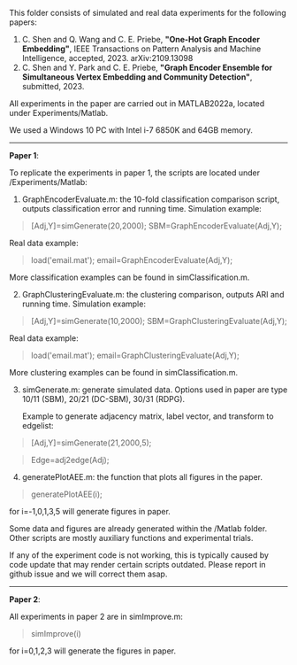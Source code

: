 This folder consists of simulated and real data experiments for the following papers: 
1. C. Shen and Q. Wang and C. E. Priebe, **"One-Hot Graph Encoder Embedding"**, IEEE Transactions on Pattern Analysis and Machine Intelligence, accepted, 2023. arXiv:2109.13098
2. C. Shen and Y. Park and C. E. Priebe, **"Graph Encoder Ensemble for Simultaneous Vertex Embedding and Community Detection"**, submitted, 2023.

All experiments in the paper are carried out in MATLAB2022a, located under Experiments/Matlab.

We used a Windows 10 PC with Intel i-7 6850K and 64GB memory.

-----------------------------------------------------------------------------------
**Paper 1**:

To replicate the experiments in paper 1, the scripts are located under /Experiments/Matlab:

1. GraphEncoderEvaluate.m: the 10-fold classification comparison script, outputs classification error and running time.
   Simulation example: 
> [Adj,Y]=simGenerate(20,2000); SBM=GraphEncoderEvaluate(Adj,Y);

   Real data example: 
   
> load('email.mat'); email=GraphEncoderEvaluate(Adj,Y);

   More classification examples can be found in simClassification.m.


2. GraphClusteringEvaluate.m: the clustering comparison, outputs ARI and running time.
   Simulation example: 
   
> [Adj,Y]=simGenerate(10,2000); SBM=GraphClusteringEvaluate(Adj,Y);

   Real data example: 
   
> load('email.mat'); email=GraphClusteringEvaluate(Adj,Y);

   More clustering examples can be found in simClassification.m.
   

3. simGenerate.m: generate simulated data. Options used in paper are type 10/11 (SBM), 20/21 (DC-SBM), 30/31 (RDPG).

   Example to generate adjacency matrix, label vector, and transform to edgelist: 
   
> [Adj,Y]=simGenerate(21,2000,5);

> Edge=adj2edge(Adj); 


4. generatePlotAEE.m: the function that plots all figures in the paper. 

> generatePlotAEE(i);

for i=-1,0,1,3,5 will generate figures in paper. 

Some data and figures are already generated within the /Matlab folder. Other scripts are mostly auxiliary functions and experimental trials.

If any of the experiment code is not working, this is typically caused by code update that may render certain scripts outdated. 
Please report in github issue and we will correct them asap.

-----------------------------------------------------------------------------------
**Paper 2**:

All experiments in paper 2 are in simImprove.m:

> simImprove(i) 

for i=0,1,2,3 will generate the figures in paper.
